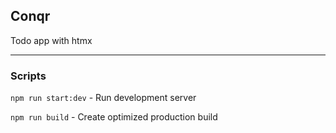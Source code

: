 ## Conqr

Todo app with htmx

---

### Scripts

`npm run start:dev` - Run development server

`npm run build` - Create optimized production build
